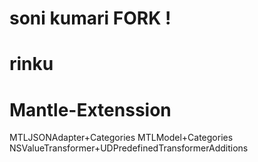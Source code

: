 # soni kumari FORK !
# rinku
# Mantle-Extenssion
MTLJSONAdapter+Categories
MTLModel+Categories
NSValueTransformer+UDPredefinedTransformerAdditions
